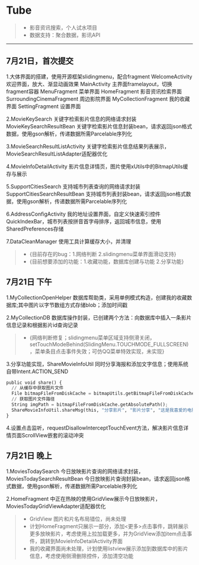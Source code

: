 # Tube
> * 影音资讯搜索，个人试水项目
> * 数据支持：聚合数据，影讯API

------

## 7月21日，首次提交

1.大体界面的搭建，使用开源框架slidingmenu，配合fragment
  WelcomeActivity 欢迎界面，放大、渐显动画效果
  MainActivity  主界面framelayout，切换fragment容器
  MenuFragment  菜单界面
  HomeFragment  影音资讯检索界面
  SurroundingCinemaFragment 周边影院界面
  MyCollectionFragment  我的收藏界面
  SettingFragment 设置界面

2.MovieKeySearch 关键字检索影片信息的网络请求封装
  MovieKeySearchResultBean 关键字检索影片信息封装bean，请求返回json格式数据，使用gson解析，传递数据所需Parcelable序列化

3.MovieSearchResultListActivity 关键字检索影片信息结果列表展示，MovieSearchResultListAdapter适配器优化

4.MovieInfoDetailActivity 影片信息详情页，图片使用xUtils中的BitmapUtils缓存与展示

5.SupportCitiesSearch 支持城市列表查询的网络请求封装
  SupportCitiesSearchResultBean 支持城市列表封装bean，请求返回json格式数据，使用gson解析，传递数据所需Parcelable序列化

6.AddressConfigActivity 我的地址设置界面，自定义快速索引控件QuickIndexBar，城市列表按拼音首字母排序，返回城市信息，使用SharedPreferences存储

7.DataCleanManager 使用工具计算缓存大小，并清理

> * {目前存在的bug：1.网络判断 2.slidingmenu菜单界面滑动支持}
> * {目前想要添加的功能：1.收藏功能，数据库创建与功能 2.分享功能}

## 7月21日 下午

1.MyCollectionOpenHelper 数据库帮助类，采用单例模式构造，创建我的收藏数据库;其中图片以字节数组方式存储blob；添加时间戳

2.MyCollectionDB 数据库操作封装，已创建两个方法：向数据库中插入一条影片信息记录和根据影片id查询记录

> * {网络判断修复；slidingmenu菜单区域支持侧滑关闭，setTouchModeBehind(SlidingMenu.TOUCHMODE_FULLSCREEN)，菜单条目点击事件失效；可仿QQ菜单特效实现，未实现}

3.分享功能实现，ShareMovieInfoUtil 同时分享海报和添加文字信息；使用系统自带Intent.ACTION_SEND
  ```python
  public void share() {
    // 从缓存中获取图片文件
    File bitmapFileFromDiskCache = bitmapUtils.getBitmapFileFromDiskCache(movieInfo.poster);
    // 获取图片文件路径
    String imgPath = bitmapFileFromDiskCache.getAbsolutePath();
    ShareMovieInfoUtil.shareMsg(this, "分享影片", "影片分享", "这是我喜爱的电影，强烈推荐！--" + movieInfo.title, imgPath);
  }
  ```

4.设置点击监听，requestDisallowInterceptTouchEvent方法，解决影片信息详情页面ScrollView嵌套的滚动冲突

## 7月21日 晚上

1.MoviesTodaySearch 今日放映影片查询的网络请求封装，MoviesTodaySearchResultBean 今日放映影片查询封装bean，请求返回json格式数据，使用gson解析，传递数据所需Parcelable序列化

2.HomeFragment 中正在热映的使用GridView展示今日放映影片，MoviesTodayGridViewAdapter适配器优化

> * GridView 图片和片名布局错位，尚未处理
> * 计划HomeFragment只展示一部分，添加<更多>点击事件，跳转展示更多放映影片，考虑使用上拉加载更多，并为GridView添加item点击事件，跳转到MovieInfoDetailActivity界面
> * 我的收藏界面尚未处理，计划使用listview展示添加到数据库中的影片信息，考虑使用侧滑删除控件，添加清空功能